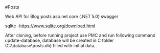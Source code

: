 #Posts

Web API for Blog posts
asp.net core (.NET 5.0) swagger

sqlite
-https://www.sqlite.org/download.html

After cloning, before running project use PMC and run following command update-database, database will be created in C folder (C:\database\posts.db) filled with initial data.


